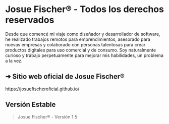 # Josue Fischer® - Todos los derechos reservados
Desde que comencé mi viaje como diseñador y desarrollador de software, he realizado trabajos remotos para emprendimientos, asesorado para nuevas empresas y colaborado con personas talentosas para crear productos digitales para uso comercial y de consumo. Soy naturalmente curioso y trabajo perpetuamente para mejorar mis habilidades, un problema a la vez.

## ➜ Sitio web oficial de Josue Fischer®
https://josuefischeroficial.github.io/

## Versión Estable
> Josue Fischer® - Versión 1.5